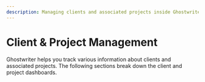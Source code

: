 ```yaml
---
description: Managing clients and associated projects inside Ghostwriter
---
```


# Client & Project Management

Ghostwriter helps you track various information about clients and associated projects. The following sections break down the client and project dashboards.
